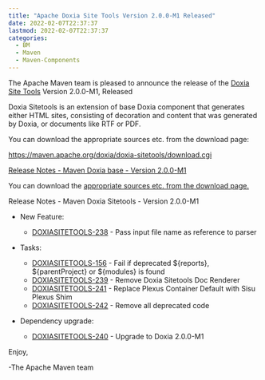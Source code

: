 ```yaml
---
title: "Apache Doxia Site Tools Version 2.0.0-M1 Released"
date: 2022-02-07T22:37:37
lastmod: 2022-02-07T22:37:37
categories:
  - BM
  - Maven
  - Maven-Components
---
```

The Apache Maven team is pleased to announce the release of the 
[Doxia Site Tools](https://maven.apache.org/doxia/doxia-sitetools/) Version 2.0.0-M1, 
Released

Doxia Sitetools is an extension of base Doxia component that generates either 
HTML sites, consisting of decoration and content that was generated by Doxia, 
or documents like RTF or PDF.

You can download the appropriate sources etc. from the download page:

https://maven.apache.org/doxia/doxia-sitetools/download.cgi
 

<!-- more -->

[Release Notes - Maven Doxia base - Version 2.0.0-M1](https://issues.apache.org/jira/secure/ReleaseNote.jspa?projectId=12317320&version=12351319)
 
You can download the [appropriate sources etc. from the download page.][download]


Release Notes - Maven Doxia Sitetools - Version 2.0.0-M1


* New Feature:
   
  * [DOXIASITETOOLS-238](https://issues.apache.org/jira/browse/DOXIASITETOOLS-238) - Pass input file name as reference to parser

* Tasks:
 
  * [DOXIASITETOOLS-156](https://issues.apache.org/jira/browse/DOXIASITETOOLS-156) - Fail if deprecated ${reports}, ${parentProject} or ${modules} is found
  * [DOXIASITETOOLS-239](https://issues.apache.org/jira/browse/DOXIASITETOOLS-239) - Remove Doxia Sitetools Doc Renderer
  * [DOXIASITETOOLS-241](https://issues.apache.org/jira/browse/DOXIASITETOOLS-241) - Replace Plexus Container Default with Sisu Plexus Shim
  * [DOXIASITETOOLS-242](https://issues.apache.org/jira/browse/DOXIASITETOOLS-242) - Remove all deprecated code

* Dependency upgrade:

  * [DOXIASITETOOLS-240](https://issues.apache.org/jira/browse/DOXIASITETOOLS-240) - Upgrade to Doxia 2.0.0-M1

Enjoy,

-The Apache Maven team

[download]: https://maven.apache.org/doxia/doxia-sitetools/download.cgi
 

